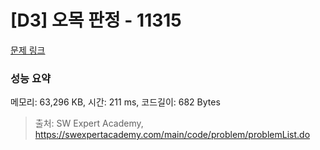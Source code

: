 # [D3] 오목 판정 - 11315 

[문제 링크](https://swexpertacademy.com/main/code/problem/problemDetail.do?contestProbId=AXaSUPYqPYMDFASQ) 

### 성능 요약

메모리: 63,296 KB, 시간: 211 ms, 코드길이: 682 Bytes



> 출처: SW Expert Academy, https://swexpertacademy.com/main/code/problem/problemList.do